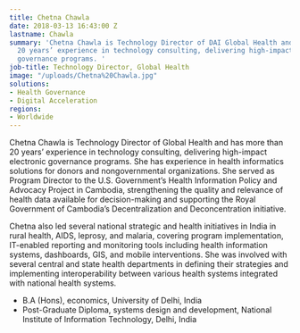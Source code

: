 ```yaml
---
title: Chetna Chawla
date: 2018-03-13 16:43:00 Z
lastname: Chawla
summary: 'Chetna Chawla is Technology Director of DAI Global Health and has more than
  20 years’ experience in technology consulting, delivering high-impact electronic
  governance programs. '
job-title: Technology Director, Global Health
image: "/uploads/Chetna%20Chawla.jpg"
solutions:
- Health Governance
- Digital Acceleration
regions:
- Worldwide
---
```


Chetna Chawla is Technology Director of Global Health and has more than 20 years’ experience in technology consulting, delivering high-impact electronic governance programs. She has experience in health informatics solutions for donors and nongovernmental organizations. She served as Program Director to the U.S. Government’s Health Information Policy and Advocacy Project in Cambodia, strengthening the quality and relevance of health data available for decision-making and supporting the Royal Government of Cambodia’s Decentralization and Deconcentration initiative.

Chetna also led several national strategic and health initiatives in India in rural health, AIDS, leprosy, and malaria, covering program implementation, IT-enabled reporting and monitoring tools including health information systems, dashboards, GIS, and mobile interventions. She was involved with several central and state health departments in defining their strategies and implementing interoperability between various health systems integrated with national health systems.

* B.A (Hons), economics, University of Delhi, India
* Post-Graduate Diploma, systems design and development, National Institute of Information Technology, Delhi, India
